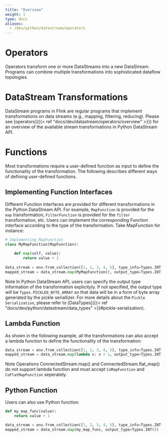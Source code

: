 ```yaml
---
title: "Overview"
weight: 1
type: docs
aliases:
  - /dev/python/datastream/operators
---
```

<!--
Licensed to the Apache Software Foundation (ASF) under one
or more contributor license agreements.  See the NOTICE file
distributed with this work for additional information
regarding copyright ownership.  The ASF licenses this file
to you under the Apache License, Version 2.0 (the
"License"); you may not use this file except in compliance
with the License.  You may obtain a copy of the License at

  http://www.apache.org/licenses/LICENSE-2.0

Unless required by applicable law or agreed to in writing,
software distributed under the License is distributed on an
"AS IS" BASIS, WITHOUT WARRANTIES OR CONDITIONS OF ANY
KIND, either express or implied.  See the License for the
specific language governing permissions and limitations
under the License.
-->

# Operators


Operators transform one or more DataStreams into a new DataStream. Programs can combine multiple transformations into 
sophisticated dataflow topologies.



# DataStream Transformations

DataStream programs in Flink are regular programs that implement transformations on data streams (e.g., mapping, 
filtering, reducing). Please see [operators]({{< ref "docs/dev/datastream/operators/overview" >}})
for an overview of the available stream transformations in Python DataStream API.

# Functions
Most transformations require a user-defined function as input to define the functionality of the transformation. The 
following describes different ways of defining user-defined functions.

## Implementing Function Interfaces
Different Function interfaces are provided for different transformations in the Python DataStream API. For example, 
`MapFunction` is provided for the `map` transformation, `FilterFunction` is provided for the `filter` transformation, etc.
Users can implement the corresponding Function interface according to the type of the transformation. Take MapFunction for
instance: 


```python
# Implementing MapFunction
class MyMapFunction(MapFunction):
    
    def map(self, value):
        return value + 1
        
data_stream = env.from_collection([1, 2, 3, 4, 5], type_info=Types.INT())
mapped_stream = data_stream.map(MyMapFunction(), output_type=Types.INT())
```


<span class="label label-info">Note</span> In Python DataStream API, users can specify the output type information of the transformation explicityly. If not 
specified, the output type will be `Types.PICKLED_BYTE_ARRAY` so that data will be in a form of byte array generated by 
the pickle seriallizer. For more details about the `Pickle Serialization`, please refer to [DataTypes]({{< ref "docs/dev/python/datastream/data_types" >}}#pickle-serialization).

## Lambda Function
As shown in the following example, all the transformations can also accept a lambda function to define the functionality of the transformation:

```python
data_stream = env.from_collection([1, 2, 3, 4, 5], type_info=Types.INT())
mapped_stream = data_stream.map(lambda x: x + 1, output_type=Types.INT())
```

<span class="label label-info">Note</span> Operations ConnectedStream.map() and ConnectedStream.flat_map() do not support
lambda function and must accept `CoMapFunction` and `CoFlatMapFunction` seperately.

## Python Function
Users can also use Python function:

```python
def my_map_func(value):
    return value + 1

data_stream = env.from_collection([1, 2, 3, 4, 5], type_info=Types.INT())
mapped_stream = data_stream.map(my_map_func, output_type=Types.INT())
```

